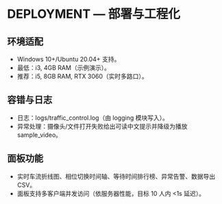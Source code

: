 # DEPLOYMENT — 部署与工程化

## 环境适配
- Windows 10+/Ubuntu 20.04+ 支持。
- 最低：i3, 4GB RAM（示例演示）。
- 推荐：i5, 8GB RAM, RTX 3060（实时多路口）。

## 容错与日志
- 日志：logs/traffic_control.log（由 logging 模块写入）。
- 异常处理：摄像头/文件打开失败给出可读中文提示并降级为播放 sample_video。

## 面板功能
- 实时车流折线图、相位切换时间轴、等待时间排行榜、异常告警、数据导出 CSV。
- 面板支持多客户端并发访问（依服务器性能，目标 10 人内 <1s 延迟）。

